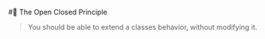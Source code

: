 #🚧 The Open Closed Principle

> You should be able to extend a classes behavior, without modifying it.

